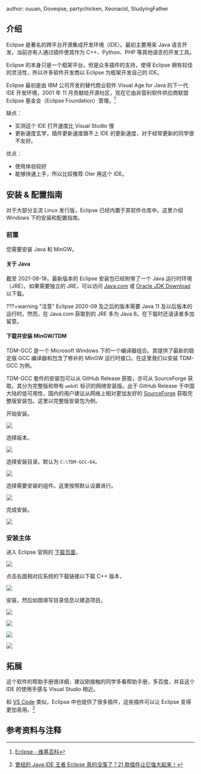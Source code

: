 author: ouuan, Doveqise, partychicken, Xeonacid, StudyingFather

## 介绍

Eclipse 是著名的跨平台开源集成开发环境（IDE）。最初主要用来 Java 语言开发，当前亦有人通过插件使其作为 C++、Python、PHP 等其他语言的开发工具。

Eclipse 的本身只是一个框架平台，但是众多插件的支持，使得 Eclipse 拥有较佳的灵活性，所以许多软件开发商以 Eclipse 为框架开发自己的 IDE。

Eclipse 最初是由 IBM 公司开发的替代商业软件 Visual Age for Java 的下一代 IDE 开发环境，2001 年 11 月贡献给开源社区，现在它由非营利软件供应商联盟 Eclipse 基金会（Eclipse Foundation）管理。[^ref1]

缺点：

-   实测这个 IDE 打开速度比 Visual Studio 慢
-   更新速度玄学，插件更新速度跟不上 IDE 的更新速度，对于经常更新的同学很不友好。

优点：

-   使用体验较好
-   能够快速上手，所以比较推荐 OIer 用这个 IDE。

## 安装 & 配置指南

对于大部分主流 Linux 发行版，Eclipse 已经内置于其软件仓库中。这里介绍 Windows 下的安装和配置指南。

### 前置

您需要安装 Java 和 MinGW。

#### 关于 Java

截至 2021-08-18，最新版本的 Eclipse 安装包已经附带了一个 Java 运行时环境（JRE）。如果需要独立的 JRE，可以访问 [Java.com](https://www.java.com) 或 [Oracle JDK Download](https://www.oracle.com/java/technologies/javase-downloads.html) 以下载。

???+warning "注意"
    Eclipse 2020-09 及之后的版本需要 Java 11 及以后版本的运行时。然而，在 Java.com 获取到的 JRE 多为 Java 8。在下载时还请读者多加留意。

#### 下载并安装 MinGW/TDM

TDM-GCC 是一个 Microsoft Windows 下的一个编译器组合。其提供了最新的稳定版 GCC 编译器和包含了修补的 MinGW 运行时接口。在这里我们以安装 TDM-GCC 为例。

TDM-GCC 套件的安装包可以从 GitHub Release 获取，亦可从 SourceForge 获取。其分为完整版和带有 `webdl` 标识的网络安装版。出于 GitHub Release 于中国大陆的低可用性，国内的用户建议从网络上相对更加友好的 [SourceForge](https://sourceforge.net/projects/tdm-gcc/) 获取完整版安装包。这里以完整版安装包为例。

开始安装。

![](./images/eclipse1-4.png)

选择版本。

![](./images/eclipse1-5.png)

选择安装目录。默认为 `C:\TDM-GCC-64`。

![](./images/eclipse1-6.png)

选择需要安装的组件。这里按照默认设置进行。

![](./images/eclipse1-9.png)

完成安装。

![](./images/eclipse1-8.png)

### 安装主体

进入 Eclipse 官网的 [下载页面](https://www.eclipse.org/downloads/)，

![](./images/eclipse2.png)

点击右面相对应系统的下载链接以下载 C++ 版本，

![](./images/eclipse3.png)

安装，然后如图填写目录信息以建造项目。

![](./images/eclipse4.png)

![](./images/eclipse5.png)

![](./images/eclipse6.png)

![](./images/eclipse7.png)

## 拓展

这个软件的帮助手册很详细，建议刚接触的同学多看帮助手册，多百度，并且这个 IDE 的使用手感与 Visual Studio 相近。

和 [VS Code](./vscode.md) 类似，Eclipse 中也提供了很多插件，这些插件可以让 Eclipse 变得更加易用。[^ref2]

## 参考资料与注释

[^ref1]: [Eclipse - 维基百科](https://zh.wikipedia.org/wiki/Eclipse)

[^ref2]: [曾经的 Java IDE 王者 Eclipse 真的没落了？21 款插件让它强大起来！](https://blog.csdn.net/csdnnews/article/details/78495979)
